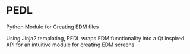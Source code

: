 PEDL
=====
Python Module for Creating EDM files

Using Jinja2 templating, PEDL wraps EDM functionality into a Qt inspired API
for an intuitive module for creating EDM screens

